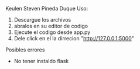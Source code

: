 Keulen Steven Pineda Duque
Uso:
1. Descargue los archivos
2. abralos en su editor de codigo
3. Ejecute el codigo desde app.py
4.  Dele click en el la dirrecion "http://127.0.0.1:5000"

Posibles errores
* No tener instaldo flask
